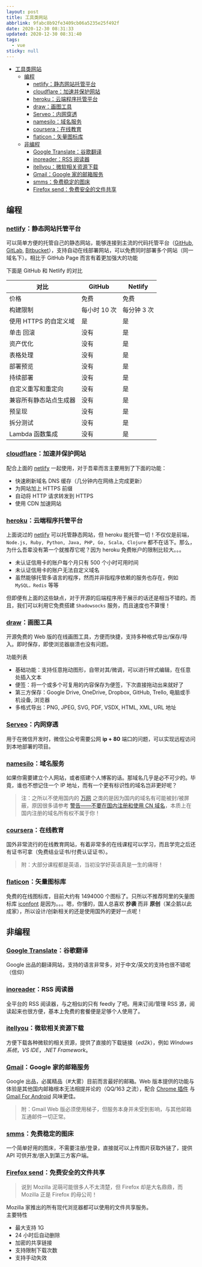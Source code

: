 ```yaml
---
layout: post
title: 工具类网站
abbrlink: 9fabc8b92fe3409cb06a5235e25f492f
date: 2020-12-30 08:31:33
updated: 2020-12-30 08:31:40
tags:
  - vue
sticky: null
---
```


- [工具类网站](#工具类网站)
  - [编程](#编程)
    - [netlify：静态网站托管平台](#netlify静态网站托管平台)
    - [cloudflare：加速并保护网站](#cloudflare加速并保护网站)
    - [heroku：云端程序托管平台](#heroku云端程序托管平台)
    - [draw：画图工具](#draw画图工具)
    - [Serveo：内网穿透](#serveo内网穿透)
    - [namesilo：域名服务](#namesilo域名服务)
    - [coursera：在线教育](#coursera在线教育)
    - [flaticon：矢量图标库](#flaticon矢量图标库)
  - [非编程](#非编程)
    - [Google Translate：谷歌翻译](#google-translate谷歌翻译)
    - [inoreader：RSS 阅读器](#inoreaderrss-阅读器)
    - [itellyou：微软相关资源下载](#itellyou微软相关资源下载)
    - [Gmail：Google 家的邮箱服务](#gmailgoogle-家的邮箱服务)
    - [smms：免费稳定的图床](#smms免费稳定的图床)
    - [Firefox send：免费安全的文件共享](#firefox-send免费安全的文件共享)

## 编程

### [netlify](https://www.netlify.com/)：静态网站托管平台

可以简单方便的托管自己的静态网站，能够连接到主流的代码托管平台（[GitHub](https://github.com), [GitLab](https://gitlab.com), [Bitbucket](https://bitbucket.org)），支持自动在线部署网站，可以免费同时部署多个网站（同一域名下）。相比于 GitHub Page 而言有着更加强大的功能

下面是 GitHub 和 Netlify 的对比

| 对比                   | GitHub       | Netlify     |
| ---------------------- | ------------ | ----------- |
| 价格                   | 免费         | 免费        |
| 构建限制               | 每小时 10 次 | 每分钟 3 次 |
| 使用 HTTPS 的自定义域  | 是           | 是          |
| 单击 回滚              | 没有         | 是          |
| 资产优化               | 没有         | 是          |
| 表格处理               | 没有         | 是          |
| 部署预览               | 没有         | 是          |
| 持续部署               | 没有         | 是          |
| 自定义重写和重定向     | 没有         | 是          |
| 兼容所有静态站点生成器 | 没有         | 是          |
| 预呈现                 | 没有         | 是          |
| 拆分测试               | 没有         | 是          |
| Lambda 函数集成        | 没有         | 是          |

### [cloudflare](https://www.cloudflare.com)：加速并保护网站

配合上面的 [netlify](#netlifyhttpswwwnetlifycom静态网站托管平台) 一起使用，对于吾辈而言主要用到了下面的功能：

- 快速刷新域名 DNS 缓存（几分钟内在网络上完成更新）
- 为网站加上 HTTPS 前缀
- 自动将 HTTP 请求转发到 HTTPS
- 使用 CDN 加速网站

### [heroku](https://www.heroku.com)：云端程序托管平台

上面说过的 [netlify](#netlifyhttpswwwnetlifycom静态网站托管平台) 可以托管静态网站，但 heroku 能托管一切！不仅仅是前端，`Node.js, Ruby, Python, Java, PHP, Go, Scala, Clojure` 都不在话下。那么，为什么吾辈没有第一个就推荐它呢？因为 heroku 免费帐户的限制比较大。。。

- 未认证信用卡的账户每个月只有 500 个小时可用时间
- 未认证信用卡的账户无法自定义域名
- 虽然能够托管多语言的程序，然而并非指程序依赖的服务也存在，例如 `MySQL，Redis` 等等

但即便有上面的这些缺点，对于开源的后端程序用于展示的话还是相当不错的。而且，我们可以利用它免费搭建 `Shadowsocks` 服务，而且速度也不算慢！

### [draw](https://www.draw.io/)：画图工具

开源免费的 Web 版的在线画图工具，方便而快捷，支持多种格式导出/保存/导入。即时保存，即使浏览器崩溃也没有问题。

功能列表

- 基础功能：支持任意拖动图形，自带对其/微调，可以进行样式编辑，在任意处插入文本
- 便签：将一个或多个可复用的内容保存为便签，下次直接拖动出来就好了
- 第三方保存：Google Drive, OneDrive, Dropbox, GitHub, Trello, 电脑或手机设备, 浏览器
- 多格式导出：PNG, JPEG, SVG, PDF, VSDX, HTML, XML, URL 地址

### [Serveo](https://serveo.net)：内网穿透

用于在微信开发时，微信公众号需要公网 **ip + 80** 端口的问题，可以实现远程访问到本地部署的项目。

### [namesilo](https://www.namesilo.com/?rid=ea90147sn)：域名服务

如果你需要建立个人网站，或者搭建个人博客的话。那域名几乎是必不可少的。毕竟，谁也不想记住一个 IP 地址，而有一个更有标识性的域名岂非更好呢？

> 注：之所以不使用国内的 [万网](https://wanwang.aliyun.com/) 之类的是因为国内的域名有可能被封/被屏蔽，原因很多请参考 [警告——不要在国内注册和使用 CN 域名](https://www.williamlong.info/archives/1654.html)，本质上在国内注册的域名所有权不属于你！

### [coursera](https://www.coursera.org/)：在线教育

国外非常流行的在线教育网站，有着非常多的在线课程可以学习，而且学完之后还有证书可拿（免费结业证书/付费认证证书）。

> 附：大部分课程都是英语，当初没学好英语真是一生的痛呀！

### [flaticon](https://www.flaticon.com)：矢量图标库

免费的在线图标库，目前大约有 1494000 个图标了。只所以不推荐阿里的矢量图标库 [iconfont](https://www.iconfont.cn/) 是因为。。。嗯，你懂的，国人总喜欢 **抄袭** 而非 **原创**（某企鹅以此成家），所以设计/创新相关的还是使用国外的更好一点呢！

## 非编程

### [Google Translate](https://translate.google.com)：谷歌翻译

Google 出品的翻译网站，支持的语言非常多，对于中文/英文的支持也很不错呢（信仰）

### [inoreader](https://www.inoreader.com/)：RSS 阅读器

全平台的 RSS 阅读器，与之相似的只有 feedly 了吧。用来订阅/管理 RSS 源，阅读起来也很方便，基本上免费的套餐便是足够个人使用了。

### [itellyou](https://msdn.itellyou.cn)：微软相关资源下载

方便下载各种微软的相关资源，提供了直接的下载链接（_ed2k_），例如 _Windows 系统_，_VS IDE_，_.NET Framework_。

### [Gmail](https://mail.google.com)：Google 家的邮箱服务

Google 出品，必属精品（#大雾）目前而言最好的邮箱。Web 版本提供的功能与体验是其他国内邮箱根本无法相提并论的（QQ/163 之流），配合 [Chrome 插件](https://jasonsavard.com/zh-CN/Checker-Plus-for-Gmail) 与 [Gmail For Android](https://play.google.com/store/apps/details?id=com.google.android.gm&hl=zh_CN) 风味更佳。

> 附：Gmail Web 版必须使用梯子，但服务本身并未受到影响，与其他邮箱互通邮件一切正常。

### [smms](https://sm.ms)：免费稳定的图床

一个简单好用的图床，不需要注册/登录，直接就可以上传图片获取外链了，提供 API 可供开发/嵌入到第三方客户端。

### [Firefox send](https://send.firefox.com/)：免费安全的文件共享

> 说到 Mozilla 泥萌可能很多人不太清楚，但 Firefox 却是大名鼎鼎，而 Mozilla 正是 Firefox 的母公司！

Mozilla 家推出的所有现代浏览器都可以使用的文件共享服务。\
主要特性

- 最大支持 1G
- 24 小时后自动删除
- 加密的共享链接
- 支持限制下载次数
- 支持手动失效
